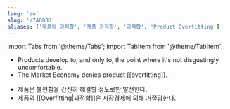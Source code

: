 ```yaml
---
lang: 'en'
slug: '/7AB0BD'
aliases: ['제품의 과적합', '제품 과적합', '과적합', 'Product Overfitting']
---
```


import Tabs from '@theme/Tabs';
import TabItem from '@theme/TabItem';

<Tabs groupId='lang' queryString>
<TabItem value='en' label='English 🇺🇸' lang='en-US' default>
<div lang='en-US'>

- Products develop to, and only to, the point where it's not disgustingly uncomfortable.
- The Market Economy denies product [[overfitting]].

</div>
</TabItem>
<TabItem value='ko' label='한국어 🇰🇷' lang='ko-KR'>
<div lang='ko-KR'>

- 제품은 불편함을 간신히 해결할 정도로만 발전한다.
- 제품의 [[Overfitting|과적합]]은 시장경제에 의해 거절당한다.

</div>
</TabItem>
</Tabs>
